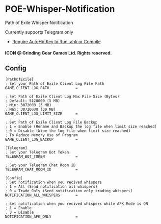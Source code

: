 # POE-Whisper-Notification
Path of Exile Whisper Notification

Currently supports Telegram only

- [Require AutoHotKey to Run .ahk or Compile](https://autohotkey.com/download/)
#### ICON @ Grinding Gear Games Ltd. Rights reserved.




## Config
```
[PathOfExile]
; Set your Path of Exile Client Log File Path
GAME_CLIENT_LOG_PATH			=	

; Set Path of Exile Client Log Max File Size (Bytes)
; Default: 5120000 (5 MB)
; Min: 3072000 (3 MB)
; Max: 30720000 (30 MB)
GAME_CLIENT_LOG_LIMIT_SIZE		=	

; Set Path of Exile Client Log File Backup
; 1 = Enable (Rename and Backup the log file when limit size reached)
; 0 = Disable (Wipe the log file when limit size reached)
; To Reduce Memory Use of Program
GAME_CLIENT_LOG_BACKUP			=	

[Telegram]
; Set your Telegram Bot Token
TELEGRAM_BOT_TOKEN				=	

; Set your Telegram Chat Room ID
TELEGRAM_CHAT_ROOM_ID			=	

[Config]
; Set notification when you recived whispers
; 1 = All (Send notification all whispers)
; 0 = Trade Only (Send notification only trading whispers)
NOTIFICATION_ALL_WHISPERS		=	

; Set notification when you recived whispers while AFK Mode is ON
; 1 = Enable
; 0 = Disable
NOTIFICATION_AFK_ONLY			=	
```
